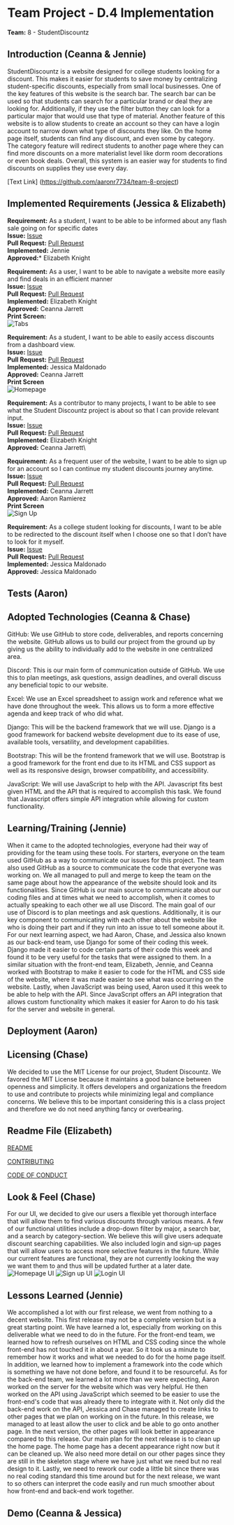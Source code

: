 # Team Project - D.4 Implementation

**Team:** 8 - StudentDiscountz

## Introduction (Ceanna & Jennie)

StudentDiscountz is a website designed for college students looking for a discount. This makes it easier for students to save money by centralizing student-specific discounts, especially from small local businesses. One of the key features of this website is the search bar. The search bar can be used so that students can search for a particular brand or deal they are looking for. Additionally, if they use the filter button they can look for a particular major that would use that type of material. Another feature of this website is to allow students to create an account so they can have a login account to narrow down what type of discounts they like. On the home page itself, students can find any discount, and even some by category. The category feature will redirect students to another page where they can find more discounts on a more materialist level like dorm room decorations or even book deals. Overall, this system is an easier way for students to find discounts on supplies they use every day.

 [Text Link] (https://github.com/aaronr7734/team-8-project)
## Implemented Requirements (Jessica & Elizabeth)

**Requirement:** As a student, I want to be able to be informed about any flash sale going on for specific dates\
**Issue:** [Issue](https://github.com/aaronr7734/team-8-project/issues/34)\
**Pull Request:** [Pull Request](https://github.com/aaronr7734/team-8-project/pull/65)\
**Implemented:** Jennie\
**Approved:*** Elizabeth Knight

**Requirement:** As a user, I want to be able to navigate a website more easily and find deals in an efficient manner\
**Issue:** [Issue](https://github.com/aaronr7734/team-8-project/issues/36)\
**Pull Request:** [Pull Request](https://github.com/aaronr7734/team-8-project/pull/48)\
**Implemented:** Elizabeth Knight\
**Approved:** Ceanna Jarrett\
**Print Screen:**\
![Tabs ](./assets/deliverable-04/tabs.png)


**Requirement:** As a student, I want to be able to easily access discounts from a dashboard view.\
**Issue:** [Issue](https://github.com/aaronr7734/team-8-project/issues/33)\
**Pull Request:** [Pull Request](https://github.com/aaronr7734/team-8-project/pull/21)\
**Implemented:** Jessica Maldonado\
**Approved:** Ceanna Jarrett\
**Print Screen**\
![Homepage ](./assets/deliverable-04/homepage.png)

**Requirement:**  As a contributor to many projects, I want to be able to see what the Student Discountz project is about so that I can provide relevant input.\
**Issue:** [Issue](https://github.com/aaronr7734/team-8-project/issues/35)\
**Pull Request:** [Pull Request](https://github.com/aaronr7734/team-8-project/pull/52)\
**Implemented:** Elizabeth Knight\
**Approved:** Ceanna Jarrett\

**Requirement:** As a frequent user of the website, I want to be able to sign up for an account so I can continue my student discounts journey anytime.\
**Issue:** [Issue](https://github.com/aaronr7734/team-8-project/issues/53)\
**Pull Request:** [Pull Request](https://github.com/aaronr7734/team-8-project/pull/57)\
**Implemented:** Ceanna Jarrett\
**Approved:** Aaron Ramierez\
**Print Screen**\
![Sign Up ](./assets/deliverable-04/signup.png)

**Requirement:** As a college student looking for discounts, I want to be able to be redirected to the discount itself when I choose one so that I don’t have to look for it myself.\
**Issue:** [Issue](https://github.com/aaronr7734/team-8-project/issues/33)\
**Pull Request:** [Pull Request](https://github.com/aaronr7734/team-8-project/pull/21)\
**Implemented:** Jessica Maldonado\
**Approved:** Jessica Maldonado


## Tests (Aaron)


## Adopted Technologies (Ceanna & Chase)
GitHub: We use GitHub to store code, deliverables, and reports concerning the website. GitHub allows us to build our project from the ground up by giving us the ability to individually add to the website in one centralized area.

Discord: This is our main form of communication outside of GitHub. We use this to plan meetings, ask questions, assign deadlines, and overall discuss any beneficial topic to our website.

Excel: We use an Excel spreadsheet to assign work and reference what we have done throughout the week. This allows us to form a more effective agenda and keep track of who did what.

Django: This will be the backend framework that we will use. Django is a good framework for backend website development due to its ease of use, available tools, versatility, and development capabilities.

Bootstrap: This will be the frontend framework that we will use. Bootstrap is a good framework for the front end due to its HTML and CSS support as well as its responsive design, browser compatibility, and accessibility.

JavaScript: We will use JavaScript to help with the API. Javascript fits best given HTML and the API that is required to accomplish this task. We found that Javascript offers simple API integration while allowing for custom functionality.


## Learning/Training (Jennie)

When it came to the adopted technologies, everyone had their way of providing for the team using these tools. For starters, everyone on the team used GitHub as a way to communicate our issues for this project. The team also used GitHub as a source to communicate the code that everyone was working on. We all managed to pull and merge to keep the team on the same page about how the appearance of the website should look and its functionalities. Since GitHub is our main source to communicate about our coding files and at times what we need to accomplish, when it comes to actually speaking to each other we all use Discord. The main goal of our use of Discord is to plan meetings and ask questions. Additionally, it is our key component to communicating with each other about the website like who is doing their part and if they run into an issue to tell someone about it. For our next learning aspect, we had Aaron, Chase, and Jessica also known as our back-end team, use Django for some of their coding this week. Django made it easier to code certain parts of their code this week and found it to be very useful for the tasks that were assigned to them. In a similar situation with the front-end team, Elizabeth, Jennie, and Ceanna worked with Bootstrap to make it easier to code for the HTML and CSS side of the website, where it was made easier to see what was occurring on the website. Lastly, when JavaScript was being used, Aaron used it this week to be able to help with the API. Since JavaScript offers an API integration that allows custom functionality which makes it easier for Aaron to do his task for the server and website in general. 


## Deployment (Aaron)


## Licensing (Chase)
We decided to use the MIT License for our project, Student Discountz. We favored the MIT License because it maintains a good balance between openness and simplicity. It offers developers and organizations the freedom to use and contribute to projects while minimizing legal and compliance concerns. We believe this to be important considering this is a class project and therefore we do not need anything fancy or overbearing.

## Readme File (Elizabeth)

[README](https://.com/aaronr7734/team-8-project/blob/main/README.md)

[CONTRIBUTING](https://github.com/aaronr7734/team-8-project/blob/main/CONTRIBUTING.md)

[CODE OF CONDUCT](https://github.com/aaronr7734/team-8-project/blob/main/CODE_OF_CONDUCT.md)

## Look & Feel (Chase)
For our UI, we decided to give our users a flexible yet thorough interface that will allow them to find various discounts through various means. A few of our functional utilities include a drop-down filter by major, a search bar, and a search by category-section. We believe this will give users adequate discount searching capabilities. We also included login and sign-up pages that will allow users to access more selective features in the future. While our current features are functional, they are not currently looking the way we want them to and thus will be updated further at a later date.
![Homepage UI](./assets/deliverable-03/HomepageUI.png)
![Sign up UI](./assets/deliverable-03/SignupUI.png)
![Login UI](./assets/deliverable-03/LoginUI.png)


## Lessons Learned (Jennie)
We accomplished a lot with our first release, we went from nothing to a decent website. This first release may not be a complete version but is a great starting point. We have learned a lot, especially from working on this deliverable what we need to do in the future. For the front-end team, we learned how to refresh ourselves on HTML and CSS coding since the whole front-end has not touched it in about a year. So it took us a minute to remember how it works and what we needed to do for the home page itself. In addition, we learned how to implement a framework into the code which is something we have not done before, and found it to be resourceful. As for the back-end team, we learned a lot more than we were expecting, Aaron worked on the server for the website which was very helpful. He then worked on the API using JavaScript which seemed to be easier to use the front-end's code that was already there to integrate with it. Not only did the back-end work on the API, Jessica and Chase managed to create links to other pages that we plan on working on in the future. In this release, we managed to at least allow the user to click and be able to go onto another page. In the next version, the other pages will look better in appearance compared to this release. Our main plan for the next release is to clean up the home page. The home page has a decent appearance right now but it can be cleaned up. We also need more detail on our other pages since they are still in the skeleton stage where we have just what we need but no real design to it. Lastly, we need to rework our code a little bit since there was no real coding standard this time around but for the next release, we want to so others can interpret the code easily and run much smoother about how front-end and back-end work together.

## Demo (Ceanna & Jessica)
